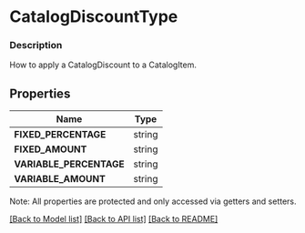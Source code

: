 # CatalogDiscountType

### Description

How to apply a CatalogDiscount to a CatalogItem.

## Properties
Name | Type
------------ | -------------
**FIXED_PERCENTAGE** | string
**FIXED_AMOUNT** | string
**VARIABLE_PERCENTAGE** | string
**VARIABLE_AMOUNT** | string

Note: All properties are protected and only accessed via getters and setters.

[[Back to Model list]](../../README.md#documentation-for-models) [[Back to API list]](../../README.md#documentation-for-api-endpoints) [[Back to README]](../../README.md)


